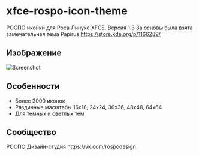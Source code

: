 xfce-rospo-icon-theme
===============

РОСПО иконки для Роса Линукс XFCE. Версия 1.3
За основы была взята замечательная тема Papirus https://store.kde.org/p/1166289/

## Изображение 

![Screenshot](screenshot.svg)

## Особенности

* Более 3000 иконок
* Раздичные масштабы 16х16, 24х24, 36х36, 48х48, 64х64
* Для тёмных и светлых тем

## Сообщество
РОСПО Дизайн-студия
https://vk.com/rospodesign
